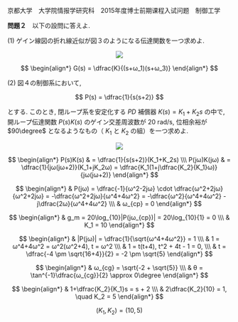 京都大学　大学院情报学研究科　2015年度博士前期课程入试问题　制御工学

**問題２**　以下の設問に答えよ.

(1) ゲイン線図の折れ線近似が図３のようになる伝達関数を一つ求めよ.

<p  align="center">
    <img src="https://gcdnb.pbrd.co/images/n97RNLzRANun.png?o=1"/>
</p>

$$
    \begin{align*}
        G(s) = \dfrac{K}{(s+ω_1)(s+ω_3)}
    \end{align*}
$$

(2) 図４の制御系において,

$$
    P(s) = \dfrac{1}{s(s+2)}
$$

とする. このとき, 閉ループ系を安定化する $PD$ 補償器 $K(s) = K_1 + K_2s$ の中で, 開ループ伝達関数 $P(s)K(s)$ のゲイン交差周波数が $20$ rad/s, 位相余裕が $90\degree$ となるようなもの（ $K_1$ と $K_2$ の組）を一つ求めよ.

<p  align="center">
    <img src="https://gcdnb.pbrd.co/images/h0syTXbJ912e.png?o=1"/>
</p>

$$
    \begin{align*}
        P(s)K(s) & = \dfrac{1}{s(s+2)}(K_1+K_2s) \\\
        P(jω)K(jω) & = \dfrac{1}{jω(jω+2)}(K_1+jK_2ω) = \dfrac{K_1(1+j\dfrac{K_2}{K_1}ω)}{jω(jω+2)} 
    \end{align*}
$$

$$
    \begin{align*}
        & P(jω) = \dfrac{-1}{ω^2-2jω} \cdot \dfrac{ω^2+2jω}{ω^2+2jω} = -\dfrac{ω^2+2jω}{ω^4+4ω^2} = -\dfrac{ω^2}{ω^4+4ω^2} -j\dfrac{2ω}{ω^4+4ω^2} \\\
        & ω_{cp} = 0
    \end{align*}
$$

$$
    \begin{align*}
        & g_m = 20\log_{10}|P(jω_{cp})| = 20\log_{10}{1} = 0 \\\
        & K_1 = 10
    \end{align*}
$$

$$
    \begin{align*}
        & |P(jω)| = \dfrac{1}{\sqrt{ω^4+4ω^2}} = 1 \\\
        & 1 = ω^4+4ω^2 = ω^2(ω^2+4), t = ω^2 \\\
        & 1 = t(t+4), t^2 + 4t - 1 = 0, \\\
        & t = \dfrac{-4 \pm \sqrt{16+4}}{2} = -2 \pm \sqrt{5}
    \end{align*}
$$

$$
    \begin{align*}
        & ω_{cg} = \sqrt{-2 + \sqrt{5}} \\\
        & θ = \tan^{-1}\dfrac{ω_{cg}}{2} \approx 0\degree
    \end{align*}
$$

$$
    \begin{align*}
        & 1+\dfrac{K_2}{K_1}s = s + 2 \\\
        & 2\dfrac{K_2}{10} = 1, \quad K_2 = 5
    \end{align*}
$$

$$
    (K_1,K_2) = (10,5)
$$